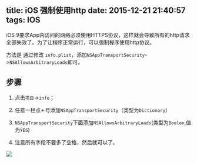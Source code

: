 title: iOS 强制使用http
date: 2015-12-21 21:40:57
tags: IOS
---

iOS 9要求App内访问的网络必须使用HTTPS协议，这样就会导致所有的http请求全部失效了。为了让程序正常运行，可以强制程序使用http协议。

方法是 通过修改 `info.plist`，添加`NSAppTransportSecurity`->`NSAllowsArbitraryLoads`即可。

<!--more-->

## 步骤

1. 点击`项目`->`info`；

2. 任意一栏点`＋`号添加`NSAppTransportSecurity`（类型为`Dictionary`）

3. `NSAppTransportSecurity`下面添加`NSAllowsArbitraryLoads`(类型为`Boolen`,值为`YES`)
4. 注意所有字段不要多了空格，然后就可以了。

![](http://7xkfbb.com1.z0.glb.clouddn.com/15-12-21/56147039.jpg)